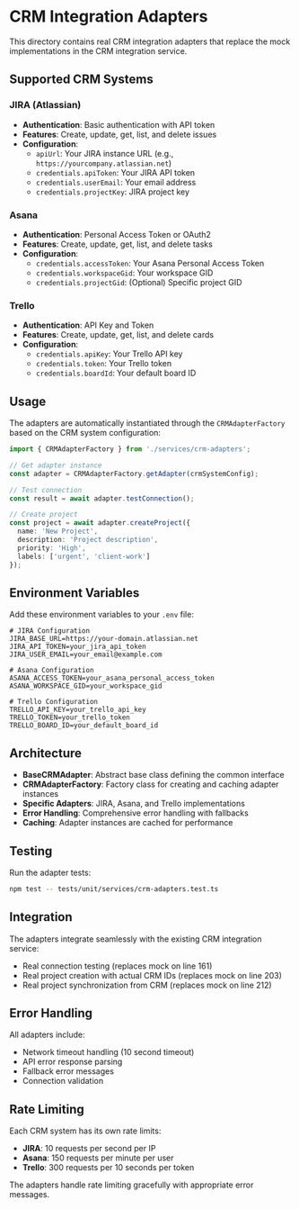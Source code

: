 # CRM Integration Adapters

This directory contains real CRM integration adapters that replace the mock implementations in the CRM integration service.

## Supported CRM Systems

### JIRA (Atlassian)
- **Authentication**: Basic authentication with API token
- **Features**: Create, update, get, list, and delete issues
- **Configuration**:
  - `apiUrl`: Your JIRA instance URL (e.g., `https://yourcompany.atlassian.net`)
  - `credentials.apiToken`: Your JIRA API token
  - `credentials.userEmail`: Your email address
  - `credentials.projectKey`: JIRA project key

### Asana
- **Authentication**: Personal Access Token or OAuth2
- **Features**: Create, update, get, list, and delete tasks
- **Configuration**:
  - `credentials.accessToken`: Your Asana Personal Access Token
  - `credentials.workspaceGid`: Your workspace GID
  - `credentials.projectGid`: (Optional) Specific project GID

### Trello
- **Authentication**: API Key and Token
- **Features**: Create, update, get, list, and delete cards
- **Configuration**:
  - `credentials.apiKey`: Your Trello API key
  - `credentials.token`: Your Trello token
  - `credentials.boardId`: Your default board ID

## Usage

The adapters are automatically instantiated through the `CRMAdapterFactory` based on the CRM system configuration:

```typescript
import { CRMAdapterFactory } from './services/crm-adapters';

// Get adapter instance
const adapter = CRMAdapterFactory.getAdapter(crmSystemConfig);

// Test connection
const result = await adapter.testConnection();

// Create project
const project = await adapter.createProject({
  name: 'New Project',
  description: 'Project description',
  priority: 'High',
  labels: ['urgent', 'client-work']
});
```

## Environment Variables

Add these environment variables to your `.env` file:

```env
# JIRA Configuration
JIRA_BASE_URL=https://your-domain.atlassian.net
JIRA_API_TOKEN=your_jira_api_token
JIRA_USER_EMAIL=your_email@example.com

# Asana Configuration
ASANA_ACCESS_TOKEN=your_asana_personal_access_token
ASANA_WORKSPACE_GID=your_workspace_gid

# Trello Configuration
TRELLO_API_KEY=your_trello_api_key
TRELLO_TOKEN=your_trello_token
TRELLO_BOARD_ID=your_default_board_id
```

## Architecture

- **BaseCRMAdapter**: Abstract base class defining the common interface
- **CRMAdapterFactory**: Factory class for creating and caching adapter instances
- **Specific Adapters**: JIRA, Asana, and Trello implementations
- **Error Handling**: Comprehensive error handling with fallbacks
- **Caching**: Adapter instances are cached for performance

## Testing

Run the adapter tests:

```bash
npm test -- tests/unit/services/crm-adapters.test.ts
```

## Integration

The adapters integrate seamlessly with the existing CRM integration service:
- Real connection testing (replaces mock on line 161)
- Real project creation with actual CRM IDs (replaces mock on line 203)
- Real project synchronization from CRM (replaces mock on line 212)

## Error Handling

All adapters include:
- Network timeout handling (10 second timeout)
- API error response parsing
- Fallback error messages
- Connection validation

## Rate Limiting

Each CRM system has its own rate limits:
- **JIRA**: 10 requests per second per IP
- **Asana**: 150 requests per minute per user
- **Trello**: 300 requests per 10 seconds per token

The adapters handle rate limiting gracefully with appropriate error messages.
